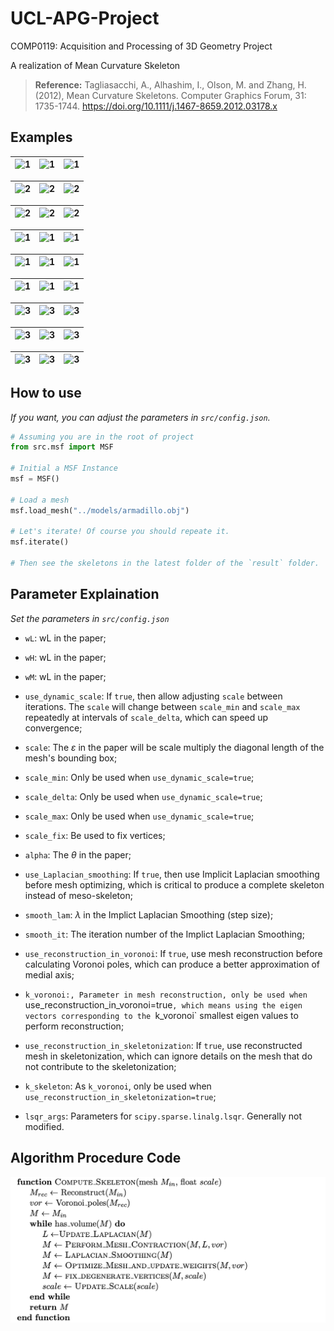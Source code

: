 # UCL-APG-Project
COMP0119: Acquisition and Processing of 3D Geometry Project

A realization of Mean Curvature Skeleton

> **Reference:** Tagliasacchi, A., Alhashim, I., Olson, M. and Zhang, H. (2012), Mean Curvature Skeletons. Computer Graphics Forum, 31: 1735-1744. https://doi.org/10.1111/j.1467-8659.2012.03178.x

## Examples

| ![1](/Users/lucien/Github/UCL-APG-Project/examples/armadillo/2.png) | ![1](/Users/lucien/Github/UCL-APG-Project/examples/armadillo/1.png) | ![1](/Users/lucien/Github/UCL-APG-Project/examples/armadillo/3.png) |
| ------------------------------------------------------------ | ------------------------------------------------------------ | ------------------------------------------------------------ |

| ![2](/Users/lucien/Github/UCL-APG-Project/examples/armadillo2/2.png) | ![2](/Users/lucien/Github/UCL-APG-Project/examples/armadillo2/1.png) | ![2](/Users/lucien/Github/UCL-APG-Project/examples/armadillo2/3.png) |
| ------------------------------------------------------------ | ------------------------------------------------------------ | ------------------------------------------------------------ |

| ![2](/Users/lucien/Github/UCL-APG-Project/examples/camel/2.png) | ![2](/Users/lucien/Github/UCL-APG-Project/examples/camel/1.png) | ![2](/Users/lucien/Github/UCL-APG-Project/examples/camel/3.png) |
| ------------------------------------------------------------ | ------------------------------------------------------------ | ------------------------------------------------------------ |

| ![1](/Users/lucien/Github/UCL-APG-Project/examples/cheburashka/2.png) | ![1](/Users/lucien/Github/UCL-APG-Project/examples/cheburashka/1.png) | ![1](/Users/lucien/Github/UCL-APG-Project/examples/cheburashka/3.png) |
| ------------------------------------------------------------ | ------------------------------------------------------------ | ------------------------------------------------------------ |

| ![1](/Users/lucien/Github/UCL-APG-Project/examples/cow/2.png) | ![1](/Users/lucien/Github/UCL-APG-Project/examples/cow/3.png) | ![1](/Users/lucien/Github/UCL-APG-Project/examples/cow/1.png) |
| ------------------------------------------------------------ | ------------------------------------------------------------ | ------------------------------------------------------------ |

| ![1](/Users/lucien/Github/UCL-APG-Project/examples/homer/2.png) | ![1](/Users/lucien/Github/UCL-APG-Project/examples/homer/3.png) | ![1](/Users/lucien/Github/UCL-APG-Project/examples/homer/1.png) |
| ------------------------------------------------------------ | ------------------------------------------------------------ | ------------------------------------------------------------ |

| ![3](/Users/lucien/Github/UCL-APG-Project/examples/horse/2.png) | ![3](/Users/lucien/Github/UCL-APG-Project/examples/horse/3.png) | ![3](/Users/lucien/Github/UCL-APG-Project/examples/horse/1.png) |
| ------------------------------------------------------------ | ------------------------------------------------------------ | ------------------------------------------------------------ |

| ![3](/Users/lucien/Github/UCL-APG-Project/examples/indorelax/3.png) | ![3](/Users/lucien/Github/UCL-APG-Project/examples/indorelax/2.png) | ![3](/Users/lucien/Github/UCL-APG-Project/examples/indorelax/1.png) |
| ------------------------------------------------------------ | ------------------------------------------------------------ | ------------------------------------------------------------ |

| ![3](/Users/lucien/Github/UCL-APG-Project/examples/lucy/3.png) | ![3](/Users/lucien/Github/UCL-APG-Project/examples/lucy/2.png) | ![3](/Users/lucien/Github/UCL-APG-Project/examples/lucy/1.png) |
| ------------------------------------------------------------ | ------------------------------------------------------------ | ------------------------------------------------------------ |

## How to use

*If you want, you can adjust the parameters in `src/config.json`.*

```Python
# Assuming you are in the root of project
from src.msf import MSF

# Initial a MSF Instance
msf = MSF()

# Load a mesh
msf.load_mesh("../models/armadillo.obj")

# Let's iterate! Of course you should repeate it.
msf.iterate()

# Then see the skeletons in the latest folder of the `result` folder.
```

## Parameter Explaination
*Set the parameters in `src/config.json`*

+ `wL`: wL in the paper;

+ `wH`: wL in the paper;

+ `wM`: wL in the paper;

+ `use_dynamic_scale`: If `true`, then allow adjusting `scale` between iterations. The `scale` will change between `scale_min` and `scale_max` repeatedly at intervals of `scale_delta`, which can speed up convergence;

+ `scale`: The $\varepsilon$ in the paper will be scale multiply the diagonal length of the mesh's bounding box;

+ `scale_min`: Only be used when `use_dynamic_scale=true`;

+ `scale_delta`: Only be used when `use_dynamic_scale=true`;

+ `scale_max`: Only be used when `use_dynamic_scale=true`;

+ `scale_fix`: Be used to fix vertices;

+ `alpha`: The $\theta$ in the paper;

+ `use_Laplacian_smoothing`: If `true`, then use Implicit Laplacian smoothing before mesh optimizing, which is critical to produce a complete skeleton instead of meso-skeleton;

+ `smooth_lam`: $\lambda$ in the Implict Laplacian Smoothing (step size);

+ `smooth_it`: The iteration number of the Implict Laplacian Smoothing;

+ `use_reconstruction_in_voronoi`: If `true`, use mesh reconstruction before calculating Voronoi poles, which can produce a better approximation of medial axis;

+ `k_voronoi:, Parameter in mesh reconstruction, only be used when `use_reconstruction_in_voronoi=true`, which means using the eigen vectors corresponding to the `k_voronoi` smallest eigen values to perform reconstruction;

+ `use_reconstruction_in_skeletonization`: If `true`, use reconstructed mesh in skeletonization, which can ignore details on the mesh that do not contribute to the skeletonization;

+ `k_skeleton`: As `k_voronoi`, only be used when `use_reconstruction_in_skeletonization=true`;

+ `lsqr_args`: Parameters for `scipy.sparse.linalg.lsqr`. Generally not modified.

## Algorithm Procedure Code
![procedure_code](docs/procedure_code.png)